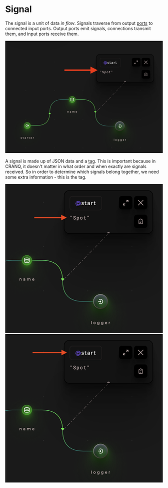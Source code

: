 # Signal

The signal is a unit of data _in flow_. Signals traverse from output [ports](port.md) to connected input ports. Output ports emit signals, connections transmit them, and input ports receive them.

![Signal contents](<../../.gitbook/assets/Screenshot 2022-07-18 at 15.52.37.png>)

A signal is made up of JSON data and a [tag](tag.md). This is important because in CRANQ, it doesn't matter in what order and when exactly are signals received. So in order to determine which signals belong together, we need some extra information - this is the tag.

![Signal's data](<../../.gitbook/assets/Screenshot 2022-07-18 at 15.54.43 copy.png>) ![Signal's tag](<../../.gitbook/assets/Screenshot 2022-07-18 at 15.54.43.png>)
